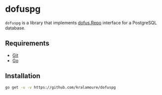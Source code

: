 # dofuspg

`dofuspg` is a library that implements [dofus.Repo](https://github.com/kralamoure/dofus) interface for a PostgreSQL
database.

## Requirements

- [Git](https://git-scm.com/)
- [Go](https://golang.org/)

## Installation

```sh
go get -u -v https://github.com/kralamoure/dofuspg
```
